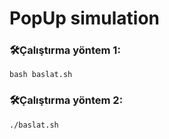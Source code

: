 # PopUp simulation

### 🛠️Çalıştırma yöntem 1:
```
bash baslat.sh 
```
### 🛠️Çalıştırma yöntem 2:
```
./baslat.sh 
```
